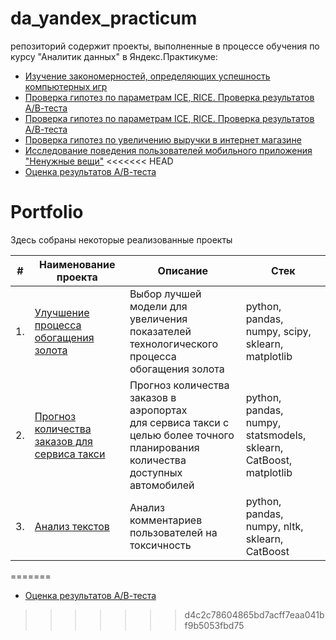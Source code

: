 # da_yandex_practicum
репозиторий содержит проекты, выполненные в процессе обучения по курсу "Аналитик данных" в Яндекс.Практикуме:
- [Изучение закономерностей, определяющих успешность компьютерных игр](05_video_games)
- [Проверка гипотез по параметрам ICE, RICE. Проверка результатов А/В-теста](09_ice_rice_ab_test)
- [Проверка гипотез по параметрам ICE, RICE. Проверка результатов А/В-теста](09_ice_rice_new_fonts_ab_test)
- [Проверка гипотез по увеличению выручки в интернет магазине](10_mobile_app_ab_test)
- [Исследование поведения пользователей мобильного приложения "Ненужные вещи"](13_app_flea_market)
<<<<<<< HEAD
- [Оценка результатов А/В-теста](14_ab_test)


# Portfolio

Здесь собраны некоторые реализованные проекты

| #    | Наименование проекта                | Описание                                                     | Стек                                                         |
| ---- | ------------------------------------------------------------ | ------------------------------------------------------------ | ------------------------------------------------------------ |
| 1.   | [Улучшение процесса обогащения золота](https://github.com/aq2003/Portfolio/tree/main/Gold%20Recovery) | Выбор лучшей модели для увеличения <br/>показателей технологического процесса <br/>обогащения золота | python, pandas, numpy, scipy, sklearn, matplotlib       |
| 2.   | [Прогноз количества заказов для сервиса такси](https://github.com/aq2003/Portfolio/tree/main/Taxi%20Service) | Прогноз количества заказов в аэропортах <br/>для сервиса такси с целью более точного планирования количества доступных <br/>автомобилей | python, pandas, numpy, statsmodels, sklearn, CatBoost, matplotlib |
| 3.   | [Анализ текстов](https://github.com/aq2003/Portfolio/tree/main/Analyzing%20Texts) | Анализ комментариев пользователей на токсичность             | python, pandas, numpy, nltk, sklearn, CatBoost |
=======
- [Оценка результатов А/В-теста](14_recommender_system_ab_test)
>>>>>>> d4c2c78604865bd7acff7eaa041bf9b5053fbd75
